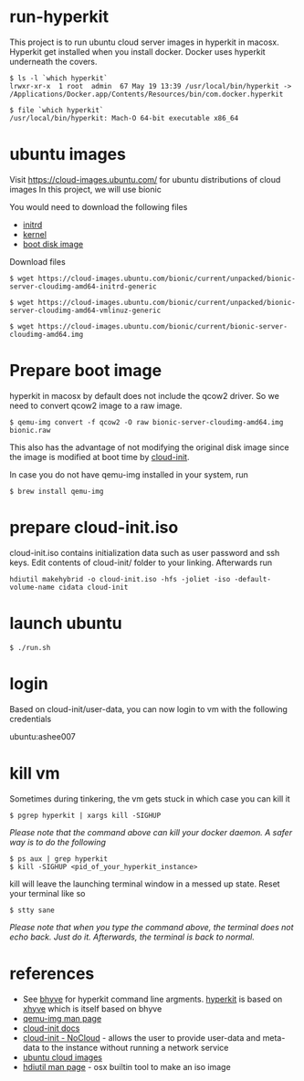 # run-hyperkit
This project is to run ubuntu cloud server images in hyperkit in macosx.
Hyperkit get installed when you install docker. Docker uses hyperkit
underneath the covers.
```
$ ls -l `which hyperkit`
lrwxr-xr-x  1 root  admin  67 May 19 13:39 /usr/local/bin/hyperkit -> /Applications/Docker.app/Contents/Resources/bin/com.docker.hyperkit

$ file `which hyperkit`
/usr/local/bin/hyperkit: Mach-O 64-bit executable x86_64
```

# ubuntu images
Visit https://cloud-images.ubuntu.com/ for ubuntu distributions of cloud images
In this project, we will use bionic

You would need to download the following files
- [initrd](https://cloud-images.ubuntu.com/bionic/current/unpacked/bionic-server-cloudimg-amd64-initrd-generic)
- [kernel](https://cloud-images.ubuntu.com/bionic/current/unpacked/bionic-server-cloudimg-amd64-vmlinuz-generic)
- [boot disk image](https://cloud-images.ubuntu.com/bionic/current/bionic-server-cloudimg-amd64.img)

Download files
```
$ wget https://cloud-images.ubuntu.com/bionic/current/unpacked/bionic-server-cloudimg-amd64-initrd-generic

$ wget https://cloud-images.ubuntu.com/bionic/current/unpacked/bionic-server-cloudimg-amd64-vmlinuz-generic

$ wget https://cloud-images.ubuntu.com/bionic/current/bionic-server-cloudimg-amd64.img
```
# Prepare boot image
hyperkit in macosx by default does not include the qcow2 driver.
So we need to convert qcow2 image to a raw image. 
```
$ qemu-img convert -f qcow2 -O raw bionic-server-cloudimg-amd64.img bionic.raw
```
This also has the advantage of not modifying the original disk image since
the image is modified at boot time by [cloud-init](https://cloudinit.readthedocs.io/en/latest/).

In case you do not have qemu-img installed in your system, run
```
$ brew install qemu-img
```

# prepare cloud-init.iso
cloud-init.iso contains initialization data such as user password and ssh keys. 
Edit contents of cloud-init/ folder to your linking. Afterwards run
```
hdiutil makehybrid -o cloud-init.iso -hfs -joliet -iso -default-volume-name cidata cloud-init
```

# launch ubuntu
```
$ ./run.sh
```

# login
Based on cloud-init/user-data, you can now login to vm
with the following credentials

ubuntu:ashee007

# kill vm
Sometimes during tinkering, the vm gets stuck in which case you can kill it
```
$ pgrep hyperkit | xargs kill -SIGHUP
```
*Please note that the command above can kill your docker daemon. A safer way
is to do the following*
```
$ ps aux | grep hyperkit
$ kill -SIGHUP <pid_of_your_hyperkit_instance>
```

kill will leave the launching terminal window in a messed up state. 
Reset your terminal like so
```
$ stty sane
```
*Please note that when you type the command above, the terminal does not echo back. 
Just do it. Afterwards, the terminal is back to normal.*

# references
- See [bhyve](https://www.freebsd.org/cgi/man.cgi?query=bhyve&sektion=8&n=1) for hyperkit command line argments. [hyperkit](https://github.com/moby/hyperkit) is based on [xhyve](https://github.com/machyve/xhyve) which is itself based on bhyve
- [qemu-img man page](https://www.qemu.org/docs/master/interop/qemu-img.html)
- [cloud-init docs](https://cloudinit.readthedocs.io/en/latest/)
- [cloud-init - NoCloud](https://cloudinit.readthedocs.io/en/latest/topics/datasources/nocloud.html) - allows the user to provide user-data and meta-data to the instance without running a network service
- [ubuntu cloud images](https://cloud-images.ubuntu.com/)
- [hdiutil man page](https://ss64.com/osx/hdiutil.html) - osx builtin tool to make an iso image